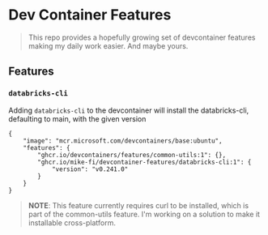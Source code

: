 # Dev Container Features

> This repo provides a hopefully growing set of devcontainer features making my daily work easier. And maybe yours.

## Features

### `databricks-cli`

Adding `databricks-cli` to the devcontainer will install the databricks-cli, defaulting to main, with the given version

```jsonc
{
    "image": "mcr.microsoft.com/devcontainers/base:ubuntu",
    "features": {
        "ghcr.io/devcontainers/features/common-utils:1": {},
        "ghcr.io/mike-fi/devcontainer-features/databricks-cli:1": {
            "version": "v0.241.0"
        }
    }
}
```
> __NOTE__: This feature currently requires curl to be installed, which is part of the common-utils feature. I'm working on a solution to make it installable cross-platform.